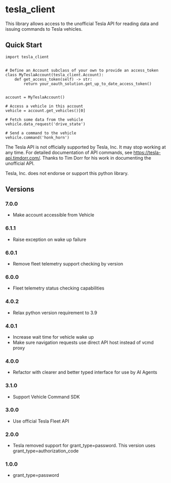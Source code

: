 # tesla_client

This library allows access to the unofficial Tesla API for reading data and issuing commands to Tesla vehicles.

## Quick Start

``` {.sourceCode .python}
import tesla_client


# Define an Account subclass of your own to provide an access_token
class MyTeslaAccount(tesla_client.Account):
    def get_access_token(self) -> str:
        return your_oauth_solution.get_up_to_date_access_token()


account = MyTeslaAccount()

# Access a vehicle in this account
vehicle = account.get_vehicles()[0]

# Fetch some data from the vehicle
vehicle.data_request('drive_state')

# Send a command to the vehicle
vehicle.command('honk_horn')
```

The Tesla API is not officially supported by Tesla, Inc. It may stop working at any time. For detailed documentation of API commands, see https://tesla-api.timdorr.com/. Thanks to Tim Dorr for his work in documenting the unofficial API.

Tesla, Inc. does not endorse or support this python library.

## Versions

### 7.0.0

- Make account accessible from Vehicle

### 6.1.1

- Raise exception on wake up failure

### 6.0.1

- Remove fleet telemetry support checking by version

### 6.0.0

- Fleet telemetry status checking capabilities

### 4.0.2

- Relax python version requirement to 3.9

### 4.0.1

- Increase wait time for vehicle wake up
- Make sure navigation requests use direct API host instead of vcmd proxy

### 4.0.0

- Refactor with clearer and better typed interface for use by AI Agents

### 3.1.0

- Support Vehicle Command SDK

### 3.0.0

- Use official Tesla Fleet API

### 2.0.0

- Tesla removed support for grant_type=password. This version uses grant_type=authorization_code

### 1.0.0

- grant_type=password
